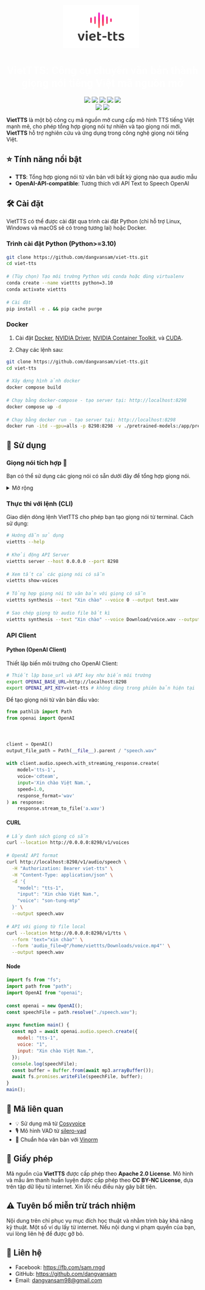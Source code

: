 <p align="center">
  <img src="assets/viet-tts-medium.png" style="width: 200px">
  <h1 align="center" style="color: white; font-weight: bold; font-family:roboto"><span style="color: white; font-weight: bold; font-family:roboto">VietTTS</span>: Công cụ chuyển văn bản thành giọng nói tiếng Việt mã nguồn mở</h1>
</p>
<p align="center">
    <a href="https://github.com/dangvansam/viet-tts"><img src="https://img.shields.io/github/stars/dangvansam/viet-tts?style=social"></a>
    <a href="https://huggingface.co/dangvansam/viet-tts"><img src="https://img.shields.io/badge/%F0%9F%A4%97HuggingFace-Model-yellow"></a>
    <a href="https://huggingface.co/dangvansam/viet-tts"><img src="https://img.shields.io/badge/%F0%9F%A4%97HuggingFace-Demo-green"></a>
    <a href="https://github.com/dangvansam/viet-tts"><img src="https://img.shields.io/badge/Python-3.10-brightgreen"></a>
    <!-- <a href="https://pypi.org/project/viet-tts" target="_blank"><img src="https://img.shields.io/pypi/v/viet-tts.svg" alt="PyPI Version"> -->
    <a href="LICENSE"><img src="https://img.shields.io/github/license/dangvansam/viet-asr"></a>
    <br>
    <a href="./README.md"><img src="https://img.shields.io/badge/README-English-blue"></a>
    <a href="./README_VN.md"><img src="https://img.shields.io/badge/README-Tiếng Việt-red"></a>
</p>

**VietTTS** là một bộ công cụ mã nguồn mở cung cấp mô hình TTS tiếng Việt mạnh mẽ, cho phép tổng hợp giọng nói tự nhiên và tạo giọng nói mới. **VietTTS** hỗ trợ nghiên cứu và ứng dụng trong công nghệ giọng nói tiếng Việt.

## ⭐ Tính năng nổi bật
- **TTS**: Tổng hợp giọng nói từ văn bản với bất kỳ giọng nào qua audio mẫu
- **OpenAI-API-compatible**: Tương thích với API Text to Speech OpenAI

## 🛠️ Cài đặt
VietTTS có thể được cài đặt qua trình cài đặt Python (chỉ hỗ trợ Linux, Windows và macOS sẽ có trong tương lai) hoặc Docker.

### Trình cài đặt Python (Python>=3.10)

```bash
git clone https://github.com/dangvansam/viet-tts.git
cd viet-tts

# (Tùy chọn) Tạo môi trường Python với conda hoặc dùng virtualenv
conda create --name viettts python=3.10
conda activate viettts

# Cài đặt
pip install -e . && pip cache purge
```

### Docker
1. Cài đặt [Docker](https://docs.docker.com/get-docker/), [NVIDIA Driver](https://www.nvidia.com/download/index.aspx), [NVIDIA Container Toolkit](https://docs.nvidia.com/datacenter/cloud-native/container-toolkit/install-guide.html), và [CUDA](https://developer.nvidia.com/cuda-downloads).

2. Chạy các lệnh sau:
```bash
git clone https://github.com/dangvansam/viet-tts.git
cd viet-tts

# Xây dựng hình ảnh docker
docker compose build

# Chạy bằng docker-compose - tạo server tại: http://localhost:8298
docker compose up -d

# Chạy bằng docker run - tạo server tại: http://localhost:8298
docker run -itd --gpu=alls -p 8298:8298 -v ./pretrained-models:/app/pretrained-models -n viet-tts-service viet-tts:latest viettts server --host 0.0.0.0 --port 8298
```

## 🚀 Sử dụng

### Giọng nói tích hợp 🤠
Bạn có thể sử dụng các giọng nói có sẵn dưới đây để tổng hợp giọng nói.
<details>
  <summary>Mở rộng</summary>

| ID  | Giọng                   | Giới tính | Phát âm thanh                                   |
|-----|--------------------------|-----------|-------------------------------------------------|
| 1   | nsnd-le-chuc             | 👨        | <audio controls src="samples/nsnd-le-chuc.mp3"></audio> |
| 2   | speechify_10             | 👩        | <audio controls src="samples/speechify_10.wav"></audio> |
| 3   | atuan                    | 👨        | <audio controls src="samples/atuan.wav"></audio>        |
| 4   | speechify_11             | 👩        | <audio controls src="samples/speechify_11.wav"></audio> |
| 5   | cdteam                   | 👨        | <audio controls src="samples/cdteam.wav"></audio>       |
| 6   | speechify_12             | 👩        | <audio controls src="samples/speechify_12.wav"></audio> |
| 7   | cross_lingual_prompt     | 👩        | <audio controls src="samples/cross_lingual_prompt.wav"></audio> |
| 8   | speechify_2              | 👩        | <audio controls src="samples/speechify_2.wav"></audio>   |
| 9   | diep-chi                 | 👨        | <audio controls src="samples/diep-chi.wav"></audio>      |
| 10  | speechify_3              | 👩        | <audio controls src="samples/speechify_3.wav"></audio>   |
| 11  | doremon                  | 👨        | <audio controls src="samples/doremon.mp3"></audio>       |
| 12  | speechify_4              | 👩        | <audio controls src="samples/speechify_4.wav"></audio>   |
| 13  | jack-sparrow             | 👨        | <audio controls src="samples/jack-sparrow.mp3"></audio> |
| 14  | speechify_5              | 👩        | <audio controls src="samples/speechify_5.wav"></audio>   |
| 15  | nguyen-ngoc-ngan         | 👩        | <audio controls src="samples/nguyen-ngoc-ngan.wav"></audio> |
| 16  | speechify_6              | 👩        | <audio controls src="samples/speechify_6.wav"></audio>   |
| 17  | nu-nhe-nhang             | 👩        | <audio controls src="samples/nu-nhe-nhang.wav"></audio> |
| 18  | speechify_7              | 👩        | <audio controls src="samples/speechify_7.wav"></audio>   |
| 19  | quynh                    | 👩        | <audio controls src="samples/quynh.wav"></audio>         |
| 20  | speechify_8              | 👩        | <audio controls src="samples/speechify_8.wav"></audio>   |
| 21  | speechify_9              | 👩        | <audio controls src="samples/speechify_9.wav"></audio>   |
| 22  | son-tung-mtp             | 👨        | <audio controls src="samples/son-tung-mtp.wav"></audio> |
| 23  | zero_shot_prompt         | 👩        | <audio controls src="samples/zero_shot_prompt.wav"></audio> |
| 24  | speechify_1              | 👩        | <audio controls src="samples/speechify_1.wav"></audio>   |

  <div>

  </div>

</details>

### Thực thi với lệnh (CLI)

Giao diện dòng lệnh VietTTS cho phép bạn tạo giọng nói từ terminal. Cách sử dụng:

```bash
# Hướng dẫn sử dụng
viettts --help

# Khởi động API Server
viettts server --host 0.0.0.0 --port 8298

# Xem tất cả các giọng nói có sẵn
viettts show-voices

# Tổng hợp giọng nói từ văn bản với giọng có sẵn
viettts synthesis --text "Xin chào" --voice 0 --output test.wav

# Sao chép giọng từ audio file bất kì
viettts synthesis --text "Xin chào" --voice Download/voice.wav --output cloned.wav
```

### API Client
#### Python (OpenAI Client)
Thiết lập biến môi trường cho OpenAI Client:

```bash
# Thiết lập base_url và API key như biến môi trường
export OPENAI_BASE_URL=http://localhost:8298
export OPENAI_API_KEY=viet-tts # không dùng trong phiên bản hiện tại
```

Để tạo giọng nói từ văn bản đầu vào:

```python
from pathlib import Path
from openai import OpenAI



client = OpenAI()
output_file_path = Path(__file__).parent / "speech.wav"

with client.audio.speech.with_streaming_response.create(
    model='tts-1',
    voice='cdteam',
    input='Xin chào Việt Nam.',
    speed=1.0,
    response_format='wav'
) as response:
    response.stream_to_file('a.wav')
```

#### CURL
```bash
# Lấy danh sách giọng có sẵn
curl --location http://0.0.0.0:8298/v1/voices

# OpenAI API format
curl http://localhost:8298/v1/audio/speech \
  -H "Authorization: Bearer viet-tts" \
  -H "Content-Type: application/json" \
  -d '{
    "model": "tts-1",
    "input": "Xin chào Việt Nam.",
    "voice": "son-tung-mtp"
  }' \
  --output speech.wav

# API với giọng từ file local
curl --location http://0.0.0.0:8298/v1/tts \
  --form 'text="xin chào"' \
  --form 'audio_file=@"/home/viettts/Downloads/voice.mp4"' \
  --output speech.wav
```

#### Node
```js
import fs from "fs";
import path from "path";
import OpenAI from "openai";

const openai = new OpenAI();
const speechFile = path.resolve("./speech.wav");

async function main() {
  const mp3 = await openai.audio.speech.create({
    model: "tts-1",
    voice: "1",
    input: "Xin chào Việt Nam.",
  });
  console.log(speechFile);
  const buffer = Buffer.from(await mp3.arrayBuffer());
  await fs.promises.writeFile(speechFile, buffer);
}
main();
```

## 🙏 Mã liên quan
- 💡 Sử dụng mã từ [Cosyvoice](https://github.com/FunAudioLLM/CosyVoice)
- 🎙️ Mô hình VAD từ [silero-vad](https://github.com/snakers4/silero-vad)
- 📝 Chuẩn hóa văn bản với [Vinorm](https://github.com/v-nhandt21/Vinorm)

## 📜 Giấy phép
Mã nguồn của **VietTTS** được cấp phép theo **Apache 2.0 License**. Mô hình và mẫu âm thanh huấn luyện được cấp phép theo **CC BY-NC License**, dựa trên tập dữ liệu từ internet. Xin lỗi nếu điều này gây bất tiện.

## ⚠️ Tuyên bố miễn trừ trách nhiệm
Nội dung trên chỉ phục vụ mục đích học thuật và nhằm trình bày khả năng kỹ thuật. Một số ví dụ lấy từ internet. Nếu nội dung vi phạm quyền của bạn, vui lòng liên hệ để được gỡ bỏ.

## 💬 Liên hệ 
- Facebook: https://fb.com/sam.rngd
- GitHub: https://github.com/dangvansam
- Email: dangvansam98@gmail.com